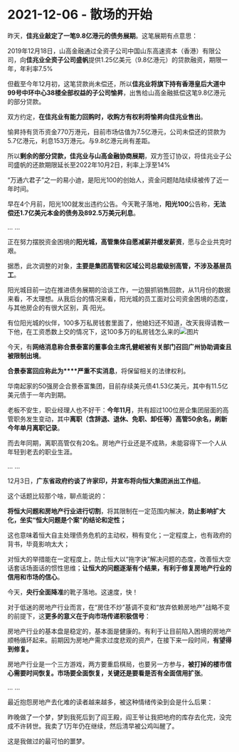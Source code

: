 # 2021-12-06 - 散场的开始

昨天，**佳兆业敲定了一笔9.8亿港元的债务展期**。这笔展期有点意思：

2019年12月18日，山高金融通过全资子公司中国山东高速资本（香港）有限公司，向**佳兆业全资子公司盛帆**提供1.25亿美元（9.8亿港元）的贷款融资，期限一年，年利率7.5%

但截至今年12月初，这笔贷款尚未偿还，所以**佳兆业将旗下持有香港皇后大道中99号中环中心38楼全部权益的子公司愉昇**，出售给山高金融抵偿这笔9.8亿港元的部分贷款。

双方约定，**在佳兆业有能力回购时，收购方有权利将愉昇向佳兆业售出**。

愉昇持有货币资金770万港元，目前市场估值为7.5亿港元，公司未偿还的贷款为5.7亿港元，利息153万港元。与9.8亿港元尚有差距。

所以**剩余的部分贷款，佳兆业与山高金融协商展期**，双方签订协议，将佳兆业子公司盛帆的还款期限延长至2022年10月2日，利率上浮至14%

“万通六君子”之一的易小迪，是阳光100的创始人，资金问题陆陆续续被传了近一年时间。

早在4个月前，阳光100就发出违约公告。今天靴子落地，**阳光100**公告称，**无法偿还1.7亿美元本金的债务及892.5万美元利息**。

... ...

正在努力摆脱资金困境的**阳光城，高管集体自愿减薪并缓发薪资**，愿与企业共克时艰。

据悉，此次调整的对象，**主要是集团高管和区域公司总裁级别高管，不涉及基层员工**。

阳光城目前一边在推进债务展期的洽谈工作，一边狠抓销售回款，从11月份的数据来看，不太理想。从我后台的情况来看，阳光城的员工面对公司资金困境的态度，与其他房企的有很大区别，真·阳光。

有位阳光城的伙伴，100多万私房钱套里面了，他媳妇还不知道，改天我得请教一下他，在工资悉数上交的情况下，这100多万的私房钱怎么来的![图片](https://mmbiz.qpic.cn/mmbiz_png/11MRJ9lllc0QWsJKO9kSSMpksNJic2FPlCwRKM3w2BjLSW25E0LRxAaWEgC00FibV6KoBOHck9nYhfL2qw25I4dQ/640?wx_fmt=png&tp=webp&wxfrom=5&wx_lazy=1)

今天，有**网络消息称合景泰富的董事会主席孔健岷被有关部门召回广州协助调查且被限制出境**。

**合景泰富回应称此为****严重不实消息**，将保留相关的法律权利。

华南起家的50强房企合景泰富集团，目前存续美元债41.53亿美元，其中有11.5亿美元债于一年内到期。

老板不安生，职业经理人也不好干：**今年11月**，共有超过100位房企集团层面的高管职务发生变动，其中**离职（含辞退、退休、免职、卸任等）高管50余名，刷新今年单月离职记录**。

而去年同期，离职高管仅有20名。房地产行业还是不成熟，未能容得下一个人从年轻到老去的职业生涯。

... ...

12月3日，**广东省政府约谈了许家印，并宣布将向恒大集团派出工作组**。

这个话题比较那个啥，聊点能说的：

**将恒大问题和房地产行业进行切割**，将其限制在一定范围内解决，**防止影响扩大化，坐实“恒大问题是个案”的结论和定性；**

这也意味着恒大自主处理债务危机的主动权，稍有变化；一定程度上，也有政府的背书，毕竟影响太大；

对恒大的举措能在一定程度上，防止恒大以“拖字诀”解决问题的态度，改善恒大空话套话场面话的惯性思维；**让恒大的问题逐渐有个结果，有利于修复房地产行业的信用和市场的信心**。

今天，**央行全面降准**的靴子落地。这速度，快！

对于低迷的房地产行业而言，在“房住不炒”基调不变和“放弃依赖房地产”战略不变的前提下，这**更多的意义在于向市场传递积极信号**：

房地产行业的基本盘是稳定的，基本面是健康的。有利于让目前陷入困境的房地产顺畅循环起来。前期因为房地产需求过度悲观的资产，在接下来一段时间，**有望得到修复。**

房地产行业是一个三方游戏，两方要重启棋局，也要另一方参与，**被打掉的楼市信心需要时间恢复。市场要全面恢复，关键还是要看是否有全面信用扩张**。

... ...

最近抱怨房地产去化难的读者越来越多，被这种情绪传染到会是什么后果：

昨晚做了一个梦，梦到我死后到了阎王殿，阎王爷让我把地府的库存去化完，没完成不许转世。我卖了1万年仍在继续，然后清早被公鸡叫醒了。

这是我做过的最可怕的噩梦。